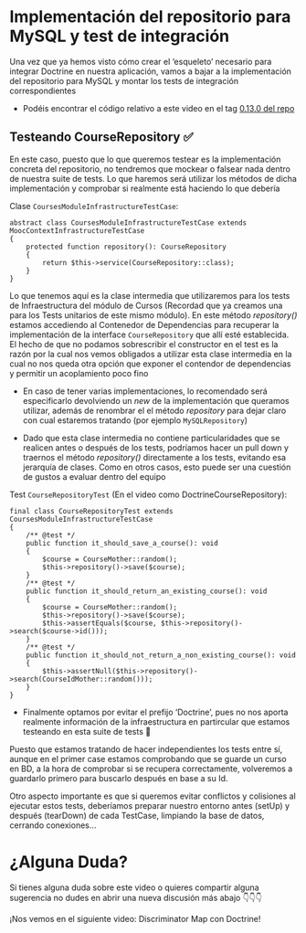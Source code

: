 # Implementación del repositorio para MySQL y test de integración

Una vez que ya hemos visto cómo crear el ‘esqueleto’ necesario para integrar Doctrine en nuestra aplicación, vamos a bajar a la implementación del repositorio para MySQL y montar los tests de integración correspondientes

*   Podéis encontrar el código relativo a este video en el tag [0.13.0 del repo](https://github.com/CodelyTV/php-ddd-skeleton/tree/0.13.0)

Testeando CourseRepository ✅
----------------------------

En este caso, puesto que lo que queremos testear es la implementación concreta del repositorio, no tendremos que mockear o falsear nada dentro de nuestra suite de tests. Lo que haremos será utilizar los métodos de dicha implementación y comprobar si realmente está haciendo lo que debería

Clase `CoursesModuleInfrastructureTestCase`:

    abstract class CoursesModuleInfrastructureTestCase extends MoocContextInfrastructureTestCase
    {
        protected function repository(): CourseRepository
        {
            return $this->service(CourseRepository::class);
        }
    }


Lo que tenemos aquí es la clase intermedia que utilizaremos para los tests de Infraestructura del módulo de Cursos (Recordad que ya creamos una para los Tests unitarios de este mismo módulo). En este método _repository()_ estamos accediendo al Contenedor de Dependencias para recuperar la implementación de la interface `CourseRepository` que allí esté establecida. El hecho de que no podamos sobrescribir el constructor en el test es la razón por la cual nos vemos obligados a utilizar esta clase intermedia en la cual no nos queda otra opción que exponer el contendor de dependencias y permitir un acoplamiento poco fino

*   En caso de tener varias implementaciones, lo recomendado será especificarlo devolviendo un _new_ de la implementación que queramos utilizar, además de renombrar el el método _repository_ para dejar claro con cual estaremos tratando (por ejemplo `MySQLRepository`)

*   Dado que esta clase intermedia no contiene particularidades que se realicen antes o después de los tests, podríamos hacer un pull down y traernos el método _repository()_ directamente a los tests, evitando esa jerarquía de clases. Como en otros casos, esto puede ser una cuestión de gustos a evaluar dentro del equipo


Test `CourseRepositoryTest` (En el video como DoctrineCourseRepository):


    final class CourseRepositoryTest extends CoursesModuleInfrastructureTestCase
    {
        /** @test */
        public function it_should_save_a_course(): void
        {
            $course = CourseMother::random();
            $this->repository()->save($course);
        }
        /** @test */
        public function it_should_return_an_existing_course(): void
        {
            $course = CourseMother::random();
            $this->repository()->save($course);
            $this->assertEquals($course, $this->repository()->search($course->id()));
        }
        /** @test */
        public function it_should_not_return_a_non_existing_course(): void
        {
            $this->assertNull($this->repository()->search(CourseIdMother::random()));
        }
    }


*   Finalmente optamos por evitar el prefijo ‘Doctrine’, pues no nos aporta realmente información de la infraestructura en partircular que estamos testeando en esta suite de tests 🍭

Puesto que estamos tratando de hacer independientes los tests entre sí, aunque en el primer case estamos comprobando que se guarde un curso en BD, a la hora de comprobar si se recupera correctamente, volveremos a guardarlo primero para buscarlo después en base a su Id.

Otro aspecto importante es que si queremos evitar conflictos y colisiones al ejecutar estos tests, deberíamos preparar nuestro entorno antes (setUp) y después (tearDown) de cada TestCase, limpiando la base de datos, cerrando conexiones…

¿Alguna Duda?
=============

Si tienes alguna duda sobre este video o quieres compartir alguna sugerencia no dudes en abrir una nueva discusión más abajo 👇👇👇

¡Nos vemos en el siguiente video: Discriminator Map con Doctrine!